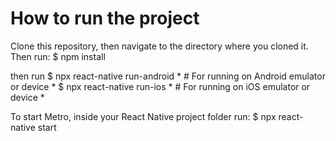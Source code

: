 # How to run the project
Clone this repository, then navigate to the directory where you cloned it. Then run:
$ npm install

then run
$ npx react-native run-android * # For running on Android emulator or device *
$ npx react-native run-ios * # For running on iOS emulator or device *

To start Metro, inside your React Native project folder run:
$ npx react-native start
